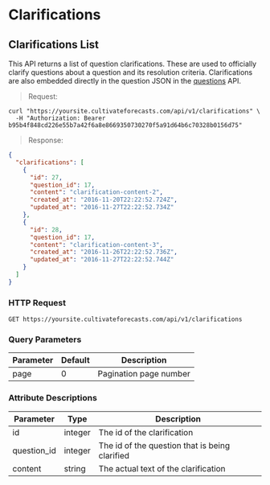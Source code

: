 
# Clarifications

## Clarifications List

This API returns a list of question clarifications. These are used to officially clarify questions about a question and its resolution criteria. Clarifications are also embedded directly in the question JSON in the [questions](#questions) API.


> Request:

```shell
curl "https://yoursite.cultivateforecasts.com/api/v1/clarifications" \
  -H "Authorization: Bearer b95b4f848cd226e55b7a42f6a8e8669350730270f5a91d64b6c70328b0156d75"
```

> Response:

```json
{
  "clarifications": [
    {
      "id": 27,
      "question_id": 17,
      "content": "clarification-content-2",
      "created_at": "2016-11-20T22:22:52.724Z",
      "updated_at": "2016-11-27T22:22:52.734Z"
    },
    {
      "id": 28,
      "question_id": 17,
      "content": "clarification-content-3",
      "created_at": "2016-11-26T22:22:52.736Z",
      "updated_at": "2016-11-27T22:22:52.744Z"
    }
  ]
}
```

### HTTP Request

`GET https://yoursite.cultivateforecasts.com/api/v1/clarifications`

### Query Parameters

Parameter | Default | Description
--------- | ------- | -----------
page | 0 | Pagination page number

### Attribute Descriptions

Parameter | Type | Description
--------- | ------- | -----------
id | integer | The id of the clarification
question_id | integer | The id of the question that is being clarified
content | string | The actual text of the clarification
